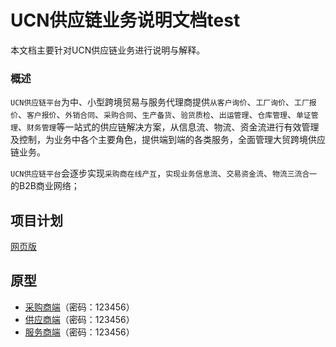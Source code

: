 # UCN供应链业务说明文档test

本文档主要针对UCN供应链业务进行说明与解释。

### 概述

`UCN供应链平台`为中、小型跨境贸易与服务代理商提供`从客户询价`、`工厂询价`、`工厂报价`、`客户报价`、`外销合同`、`采购合同`、`生产备货`、`验货质检`、`出运管理`、`仓库管理`、`单证管理`、`财务管理`等一站式的供应链解决方案，从信息流、物流、资金流进行有效管理及控制，为业务中各个主要角色，提供端到端的各类服务，全面管理大贸跨境供应链业务。

`UCN供应链平台`会逐步实现`采购商在线产互`，`实现业务信息流`、`交易资金流`、`物流三流合一`的B2B商业网络；

## 项目计划

[网页版](/assets/Plan/index.html)

## 原型

* [采购商端](https://axhub.im/pro/282c989ac491f80f)（密码：123456）
* [供应商端](https://axhub.im/pro/7ea34a55779f8db6)（密码：123456）
* [服务商端](https://axhub.im/pro/86afd076482af3cf)（密码：123456）



